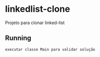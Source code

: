 # linkedlist-clone

Projeto para clonar linked-list

## Running

```
executar classe Main para validar solução
```


